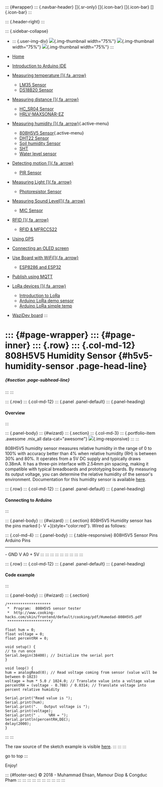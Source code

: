 ::: {#wrapper}
::: {.navbar-header}
[]{.sr-only} []{.icon-bar} []{.icon-bar} []{.icon-bar}
:::

::: {.header-right}
:::

::: {.sidebar-collapse}
-   ::: {.user-img-div}
    ![](../../assets/img/uppalogo.jpg){.img-thumbnail width="75%"}
    ![](../../assets/img/waziuplogo.png){.img-thumbnail width="75%"}
    ![](../../assets/img/wazihublogo.png){.img-thumbnail width="75%"}
    :::

-   [Home](../../index.html)
-   [Introduction to Arduino
    IDE](../introduction_Arduino_IDE/intro_Arduino_IDE.html)
-   [Measuring temperature []{.fa .arrow}](#)
    -   [LM35 Sensor](../temperature/lm35.html)
    -   [DS18B20 Sensor](../temperature/ds18b20.html)
-   [Measuring distance []{.fa .arrow}](#)
    -   [HC\_SR04 Sensor](../distance/hc-sr04.html)
    -   [HRLV-MAXSONAR-EZ](../distance/hrlv.html)
-   [Measuring humidity []{.fa .arrow}](#){.active-menu}
    -   [808H5V5 Sensor](){.active-menu}
    -   [DHT22 Sensor](../humidity/dht22.html)
    -   [Soil humidity Sensor](../humidity/soil-humidity.html)
    -   [SHT](../humidity/SHT.html)
    -   [Water level sensor](../humidity/water-sensor.html)
-   [Detecting motion []{.fa .arrow}](#)
    -   [PIR Sensor](../motion/pir.html)
-   [Measuring Light []{.fa .arrow}](#)
    -   [Photoresistor Sensor](../light/photoresistor.html)
-   [Measuring Sound Level[]{.fa .arrow}](#)
    -   [MIC Sensor](../sound/microphone.html)
-   [RFID []{.fa .arrow}](#)
    -   [RFID & MFRCC522](../RFID/RFID.html)
-   [Using GPS](../GPS/gps.html)
-   [Connecting an OLED screen](../connecting_OLED/SHT_with_OLED.html)
-   [Use Board with WiFi[]{.fa .arrow}](#)
    -   [ESP8286 and ESP32](../board_with_WiFi/board_with_WiFi.html)
-   [Publish using MQTT](../publish_using_MQTT/publish_using_MQTT.html)
-   [LoRa devices []{.fa .arrow}](#)
    -   [Introduction to LoRa](../lora_sensor/lora_sensor.html)
    -   [Arduino LoRa demo
        sensor](../lora_sensor/Arduino_lora_demo.html)
    -   [Arduino LoRa simple
        temp](../lora_sensor/Arduino_lora_simple_temp.html)
-   [WaziDev board](../WaziDev_board/WaziDev.html)
:::

::: {#page-wrapper}
::: {#page-inner}
::: {.row}
::: {.col-md-12}
808H5V5 Humidity Sensor {#h5v5-humidity-sensor .page-head-line}
=======================

#####  {#section .page-subhead-line}
:::
:::

::: {.row}
::: {.col-md-12}
::: {.panel .panel-default}
::: {.panel-heading}
#### Overview
:::

::: {.panel-body}
::: {#wizard}
::: {.section}
::: {.col-md-3}
::: {.portfolio-item .awesome .mix_all data-cat="awesome"}
![](img/808h5v5.jpg){.img-responsive}
:::
:::

808H5V5 humidity sensor measures relative humidity in the range of 0 to
100% with accuracy better than 4% when relative humidity (RH) is between
30% and 80%. It operates from a 5V DC supply and typically draws 0.38mA.
It has a three-pin interface with 2.54mm pin spacing, making it
compatible with typical breadboards and prototyping boards. By measuring
its output voltage, you can determine the relative humidity of the
sensor\'s environment. Documentation for this humidity sensor is
available
[here](http://www.cooking-hacks.com/skin/frontend/default/cooking/pdf/Humedad-808H5V5.pdf).

::: {.row}
::: {.col-md-12}
::: {.panel .panel-default}
::: {.panel-heading}
#### Connecting to Arduino
:::

::: {.panel-body}
::: {#wizard}
::: {.section}
808H5V5 Humidity sensor has the pins marked [- V +]{style="color:red"}.
Wired as follows:

::: {.col-md-4}
::: {.panel-body}
::: {.table-responsive}
  808H5V5 Sensor Pins   Arduino Pins
  --------------------- --------------
  \-                    GND
  V                     A0
  \+                    5V
:::
:::
:::
:::
:::
:::
:::
:::
:::

::: {.row}
::: {.col-md-12}
::: {.panel .panel-default}
::: {.panel-heading}
#### Code example
:::

::: {.panel-body}
::: {#wizard}
::: {.section}
``` {.src_code}
/********************
 *  Program:  808H5V5 sensor tester
 *  http://www.cooking-hacks.com/skin/frontend/default/cooking/pdf/Humedad-808H5V5.pdf
 ********************/

float hum = 0;
float voltage = 0;
float percentRH = 0;

void setup() {
// to run once
Serial.begin(38400); // Initialize the serial port
}

void loop() {
hum = analogRead(0); // Read voltage coming from sensor (value will be between 0-1023)
voltage = hum * 5.0 / 1024.0; // Translate value into a voltage value
percentRH = (voltage - 0.788) / 0.0314; // Translate voltage into percent relative humidity

Serial.print("Read value is ");
Serial.print(hum);
Serial.print(".   Output voltage is ");
Serial.print(voltage);
Serial.print(" .    %RH = ");
Serial.println(percentRH,DEC); 
delay(2000);
}
```
:::
:::

The raw source of the sketch example is visible
[here](../../assets/src/sketch/Arduino_808h5v5_hum/Arduino_808h5v5_hum.ino).
:::
:::
:::

go to top
:::

Enjoy!

::: {#footer-sec}
© 2018 - Muhammad Ehsan, Mamour Diop & Congduc Pham
:::
:::
:::
:::
:::
:::
:::
:::
:::
:::
